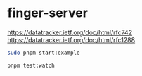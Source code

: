 # finger-server

https://datatracker.ietf.org/doc/html/rfc742
https://datatracker.ietf.org/doc/html/rfc1288

```sh
sudo pnpm start:example
```

```sh
pnpm test:watch
```
